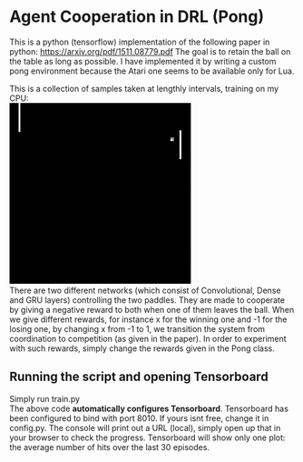 # Agent Cooperation in DRL (Pong)
This is a python (tensorflow) implementation of the following paper in python: https://arxiv.org/pdf/1511.08779.pdf
The goal is to retain the ball on the table as long as possible.
I have implemented it by writing a custom pong environment because the Atari one seems to be available only for Lua.

This is a collection of samples taken at lengthly intervals, training on my CPU:<br/>
![](test-sample.gif)
<br/>
There are two different networks (which consist of Convolutional, Dense and GRU layers) controlling the two paddles. They are made to cooperate by giving a negative reward to both when one of them leaves the ball. When we give different rewards, for instance x for the winning one and -1 for the losing one, by changing x from -1 to 1, we transition the system from coordination to competition (as given in the paper). In order to experiment with such rewards, simply change the rewards given in the Pong class.

## Running the script and opening Tensorboard
Simply run train.py <br/>
The above code **automatically configures Tensorboard**. Tensorboard has been configured to bind with port 8010. If yours isnt free, change it in config.py. The console will print out a URL (local), simply open up that in your browser to check the progress. Tensorboard will show only one plot: the average number of hits over the last 30 episodes.
